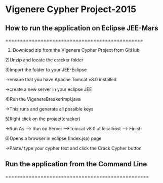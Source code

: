 # Vigenere Cypher Project-2015
## How to run the application on Eclipse JEE-Mars
===============================================
1) Download zip from the Vigenere Cypher Project from GitHub

2)Unzip and locate the cracker folder

3)Import the folder to your JEE-Eclipse

->ensure that you have Apache Tomcat v8.0 installed

->create a new server in your eclipse JEE

4)Run the VigenereBreakerImpl.java

->This runs and generate all possible keys

5)Right click on the project(cracker)

->Run As --> Run on Server -->Tomcat v8.0 at localhost --> Finish

6)Opens a browser in eclipse (Index.jsp) page

->Paste/ type your cypher text and click the Crack Cypher button


## Run the application from the Command Line
=================================================
